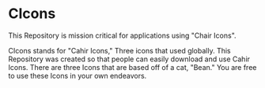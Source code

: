 # CIcons
This Repository is mission critical for applications using "Chair Icons".

CIcons stands for "Cahir Icons," Three icons that used globally. This Repository was created so that people can easily download and use Cahir Icons.
There are three Icons that are based off of a cat, "Bean."
You are free to use these Icons in your own endeavors. 
